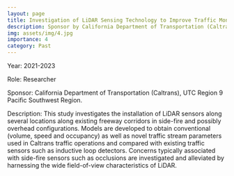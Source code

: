 ```yaml
---
layout: page
title: Investigation of LiDAR Sensing Technology to Improve Traffic Monitoring Along Multilane Freeways
description: Sponsor by California Department of Transportation (Caltrans) and UTC Region 9 Pacific Southwest Region.
img: assets/img/4.jpg
importance: 4
category: Past
---
```


Year: 2021-2023

Role: Researcher

Sponsor: California Department of Transportation (Caltrans), UTC Region 9 Pacific Southwest Region.

Description: This study investigates the installation of LiDAR sensors along several locations along existing freeway corridors in side-fire and possibly overhead configurations.  Models are developed to obtain conventional (volume, speed and occupancy) as well as novel traffic stream parameters used in Caltrans traffic operations and compared with existing traffic sensors such as inductive loop detectors.  Concerns typically associated with side-fire sensors such as occlusions are investigated and alleviated by harnessing the wide field-of-view characteristics of LiDAR.
